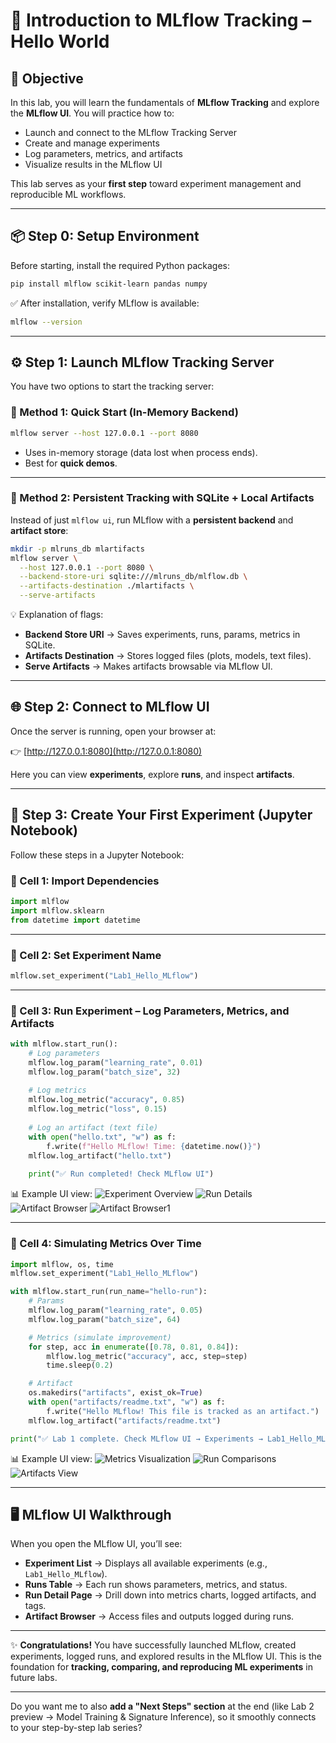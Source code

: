 
# 🚀 Introduction to MLflow Tracking – Hello World

## 🎯 Objective

In this lab, you will learn the fundamentals of **MLflow Tracking** and explore the **MLflow UI**.
You will practice how to:

* Launch and connect to the MLflow Tracking Server
* Create and manage experiments
* Log parameters, metrics, and artifacts
* Visualize results in the MLflow UI

This lab serves as your **first step** toward experiment management and reproducible ML workflows.

---

## 📦 Step 0: Setup Environment

Before starting, install the required Python packages:

```bash
pip install mlflow scikit-learn pandas numpy
```

✅ After installation, verify MLflow is available:

```bash
mlflow --version
```

---

## ⚙️ Step 1: Launch MLflow Tracking Server

You have two options to start the tracking server:

### 🔹 Method 1: Quick Start (In-Memory Backend)

```bash
mlflow server --host 127.0.0.1 --port 8080
```

* Uses in-memory storage (data lost when process ends).
* Best for **quick demos**.

---

### 🔹 Method 2: Persistent Tracking with SQLite + Local Artifacts

Instead of just `mlflow ui`, run MLflow with a **persistent backend** and **artifact store**:

```bash
mkdir -p mlruns_db mlartifacts
mlflow server \
  --host 127.0.0.1 --port 8080 \
  --backend-store-uri sqlite:///mlruns_db/mlflow.db \
  --artifacts-destination ./mlartifacts \
  --serve-artifacts
```

💡 Explanation of flags:

* **Backend Store URI** → Saves experiments, runs, params, metrics in SQLite.
* **Artifacts Destination** → Stores logged files (plots, models, text files).
* **Serve Artifacts** → Makes artifacts browsable via MLflow UI.

---

## 🌐 Step 2: Connect to MLflow UI

Once the server is running, open your browser at:

👉 [http://127.0.0.1:8080](http://127.0.0.1:8080)

Here you can view **experiments**, explore **runs**, and inspect **artifacts**.

---

## 📝 Step 3: Create Your First Experiment (Jupyter Notebook)

Follow these steps in a Jupyter Notebook:

### 🔹 Cell 1: Import Dependencies

```python
import mlflow
import mlflow.sklearn
from datetime import datetime
```

---

### 🔹 Cell 2: Set Experiment Name

```python
mlflow.set_experiment("Lab1_Hello_MLflow")
```

---

### 🔹 Cell 3: Run Experiment – Log Parameters, Metrics, and Artifacts

```python
with mlflow.start_run():
    # Log parameters
    mlflow.log_param("learning_rate", 0.01)
    mlflow.log_param("batch_size", 32)
    
    # Log metrics
    mlflow.log_metric("accuracy", 0.85)
    mlflow.log_metric("loss", 0.15)
    
    # Log an artifact (text file)
    with open("hello.txt", "w") as f:
        f.write(f"Hello MLflow! Time: {datetime.now()}")
    mlflow.log_artifact("hello.txt")
    
    print("✅ Run completed! Check MLflow UI")
```

📊 Example UI view:
![Experiment Overview](./img/1.png)
![Run Details](./img/2.png)
![Artifact Browser](./img/3.png)
![Artifact Browser1](./img/31.png)


---

### 🔹 Cell 4: Simulating Metrics Over Time

```python
import mlflow, os, time
mlflow.set_experiment("Lab1_Hello_MLflow")

with mlflow.start_run(run_name="hello-run"):
    # Params
    mlflow.log_param("learning_rate", 0.05)
    mlflow.log_param("batch_size", 64)

    # Metrics (simulate improvement)
    for step, acc in enumerate([0.78, 0.81, 0.84]):
        mlflow.log_metric("accuracy", acc, step=step)
        time.sleep(0.2)

    # Artifact
    os.makedirs("artifacts", exist_ok=True)
    with open("artifacts/readme.txt", "w") as f:
        f.write("Hello MLflow! This file is tracked as an artifact.")
    mlflow.log_artifact("artifacts/readme.txt")

print("✅ Lab 1 complete. Check MLflow UI → Experiments → Lab1_Hello_MLflow.")
```

📊 Example UI view:
![Metrics Visualization](./img/4.png)
![Run Comparisons](./img/5.png)
![Artifacts View](./img/6.png)

---

## 🖥️ MLflow UI Walkthrough

When you open the MLflow UI, you’ll see:

* **Experiment List** → Displays all available experiments (e.g., `Lab1_Hello_MLflow`).
* **Runs Table** → Each run shows parameters, metrics, and status.
* **Run Detail Page** → Drill down into metrics charts, logged artifacts, and tags.
* **Artifact Browser** → Access files and outputs logged during runs.

---

✨ **Congratulations!**
You have successfully launched MLflow, created experiments, logged runs, and explored results in the MLflow UI. This is the foundation for **tracking, comparing, and reproducing ML experiments** in future labs.

---

Do you want me to also **add a "Next Steps" section** at the end (like Lab 2 preview → Model Training & Signature Inference), so it smoothly connects to your step-by-step lab series?
